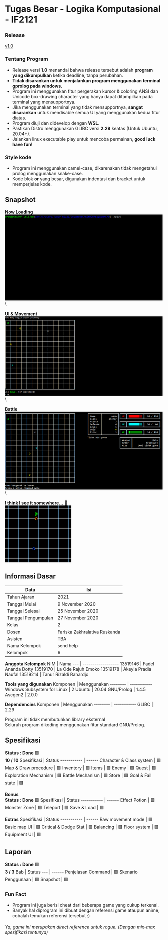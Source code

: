 # Tugas Besar - Logika Komputasional - IF2121
<!-- FAQ Link https://docs.google.com/spreadsheets/d/1QkNJaG0cs0F3fyr8cIbdDV4myj_dXvvyGqcqPybjT2A/edit#gid=0 -->

### Release
[v1.0](https://github.com/Lock1/Logif-IF2121/releases/tag/v1.0)


### Tentang Program
- Release versi **1.0** menandai bahwa release tersebut adalah **program yang dikumpulkan** ketika deadline, tanpa perubahan.
- **Tidak disarankan untuk menjalankan program menggunakan terminal gprolog pada windows.**
- Program ini menggunakan fitur pergerakan kursor & coloring ANSI dan Unicode box-drawing character yang hanya dapat ditampilkan pada terminal yang mensupportnya.
- Jika menggunakan terminal yang tidak mensupportnya, **sangat disarankan** untuk mendisable semua UI yang menggunakan kedua fitur diatas.
- Program diuji dan didevelop dengan **WSL**.
- Pastikan Distro menggunakan GLIBC versi **2.29** keatas (Untuk Ubuntu, 20.04+).
- Jalankan linux executable play untuk mencoba permainan, **good luck have fun!**

### Style kode
- Program ini menggunakan camel-case, dikarenakan tidak mengetahui prolog menggunakan snake-case.
- Kode blok **or** yang besar, digunakan indentasi dan bracket untuk memperjelas kode.


<!-- put some random isekai'd human and amulet of yendor here -->


## Snapshot
**Now Loading** \
![UI](/other/img/loading.gif) \

**UI & Movement** \
![UI](/other/img/movement.gif) \

**Battle** \
![UI](/other/img/battle.gif) \

**I think I see it somewhere...** :thinking: \
![UI](/other/img/portal.gif)



## Informasi Dasar
Data                 | Isi
----                 | ---
Tahun Ajaran         | 2021
Tanggal Mulai        | 9 November 2020
Tanggal Selesai      | 25 November 2020
Tanggal Pengumpulan  | 27 November 2020
Kelas                | 2
Dosen                | Fariska Zakhralativa Ruskanda
Asisten              | TBA
Nama Kelompok        | send help
Kelompok             | 6


**Anggota Kelompok**
NIM      | Nama
---      | ------------------
13519146 | Fadel Ananda Dotty
13519170 | La Ode Rajuh Emoko
13519178 | Akeyla Pradia Naufal
13519214 | Tanur Rizaldi Rahardjo


**Tools yang digunakan**
Komponen                      | Menggunakan
--------                      | -----------
Windows Subsystem for Linux   | 2
Ubuntu                        | 20.04
GNU/Prolog                    | 1.4.5
Ascgen2                       | 2.0.0


**Dependencies**
Komponen | Menggunakan
-------- | -----------
GLIBC    | 2.29

Program ini tidak membutuhkan library eksternal \
Seluruh program dikoding menggunakan
fitur standard GNU/Prolog.


## Spesifikasi
**Status : Done** :green_square: \
**10 / 10**
Spesifikasi               | Status
-----------               | ------
Character & Class system  | :green_square:
Map & Draw procedure      | :green_square:
Inventory                 | :green_square:
Items                     | :green_square:
Enemy                     | :green_square:
Quest                     | :green_square:
Exploration Mechanism     | :green_square:
Battle Mechanism          | :green_square:
Store                     | :green_square:
Goal & Fail state         | :green_square:


**Bonus** \
**Status : Done** :green_square:
Spesifikasi   | Status
-----------   | ------
Effect Potion | :green_square:
Monster Zone  | :green_square:
Teleport      | :green_square:
Save & Load   | :green_square:



**Extras**
Spesifikasi           | Status
-----------           | ------
Raw movement mode     | :green_square:
Basic map UI          | :green_square:
Critical & Dodge Stat | :green_square:
Balancing             | :green_square:
Floor system          | :green_square:
Equipment UI          | :green_square:


## Laporan
**Status : Done** :green_square: \
**3 / 3**
Bab                   | Status
---                   | ------
Penjelasan Command    | :green_square:
Skenario Penggunaan   | :green_square:
Snapshot              | :green_square:


### Fun Fact
- Program ini juga berisi cheat dari beberapa game yang cukup terkenal.
- Banyak hal diprogram ini dibuat dengan referensi game ataupun anime, cobalah temukan referensi tersebut :)
###### Ya, game ini merupakan direct reference untuk rogue. (Dengan mix-max spesifikasi tentunya)
